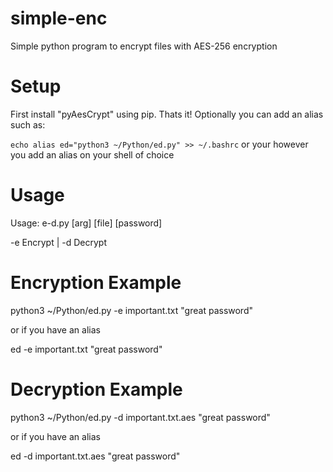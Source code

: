 # simple-enc
Simple python program to encrypt files with AES-256 encryption

# Setup
First install "pyAesCrypt" using pip.
Thats it!
Optionally you can add an alias such as: 

```echo alias ed="python3 ~/Python/ed.py" >> ~/.bashrc```
or your however you add an alias on your shell of choice

# Usage
Usage: e-d.py [arg] [file] [password]

  -e      Encrypt   |   -d      Decrypt
  
# Encryption Example
  
python3 ~/Python/ed.py -e important.txt "great password"
  
or if you have an alias
  
ed -e important.txt "great password"
  
# Decryption Example
  
python3 ~/Python/ed.py -d important.txt.aes "great password"
  
or if you have an alias
  
ed -d important.txt.aes "great password"
